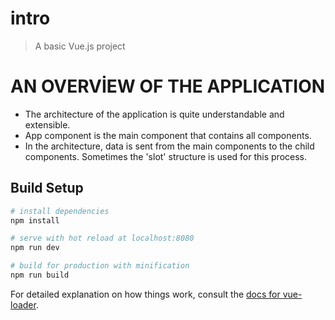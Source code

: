 # intro

> A basic Vue.js project

# AN OVERVİEW OF THE APPLICATION
- The architecture of the application is quite understandable and extensible.
- App component is the main component that contains all components.
- In the architecture, data is sent from the main components to the child components. Sometimes the 'slot' structure is used for this process.
## Build Setup

``` bash
# install dependencies
npm install

# serve with hot reload at localhost:8080
npm run dev

# build for production with minification
npm run build
```

For detailed explanation on how things work, consult the [docs for vue-loader](http://vuejs.github.io/vue-loader).
